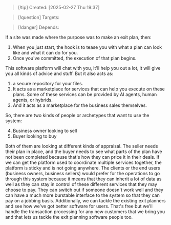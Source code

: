 
>[!tip] Created: [2025-02-27 Thu 19:37]

>[!question] Targets: 

>[!danger] Depends: 

If a site was made where the purpose was to make an exit plan, then:

1. When you just start, the hook is to tease you with what a plan can look like and what it can do for you.
2. Once you've committed, the execution of that plan begins.

This software platform will chat with you, it'll help you out a lot, it will give you all kinds of advice and stuff. But it also acts as:
1. a secure repository for your files. 
2. It acts as a marketplace for services that can help you execute on these plans. Some of these services can be provided by AI agents, human agents, or hybrids.
3. And it acts as a marketplace for the business sales themselves. 

So, there are two kinds of people or archetypes that want to use the system:

4. Business owner looking to sell
5. Buyer looking to buy

Both of them are looking at different kinds of appraisal. The seller needs their plan in place, and the buyer needs to see what parts of the plan have not been completed because that's how they can price it in their deals. If we can get the platform used to coordinate multiple services together, the platform is sticky and is not going anywhere. The clients or the end users (business owners, business sellers) would prefer for the operations to go through this system because it means that they can inherit a lot of data as well as they can stay in control of these different services that they may choose to pay. They can switch out if someone doesn't work well and they can have a much more burstable interface to the system so that they can pay on a jobbing basis. Additionally, we can tackle the existing exit planners and see how we've got better software for users. That's free but we'll handle the transaction processing for any new customers that we bring you and that lets us tackle the exit planning software people too.
